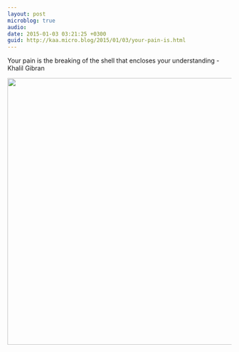 ```yaml
---
layout: post
microblog: true
audio: 
date: 2015-01-03 03:21:25 +0300
guid: http://kaa.micro.blog/2015/01/03/your-pain-is.html
---
```

Your pain is the breaking of the shell that encloses your understanding - Khalil Gibran

<img src="https://micro.kaa.bz/uploads/2018/726393bc65.jpg" width="600" height="600" />
